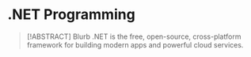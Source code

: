 # .NET Programming

> [!ABSTRACT] Blurb
> .NET is the free, open-source, cross-platform framework for building modern apps and powerful cloud services.
